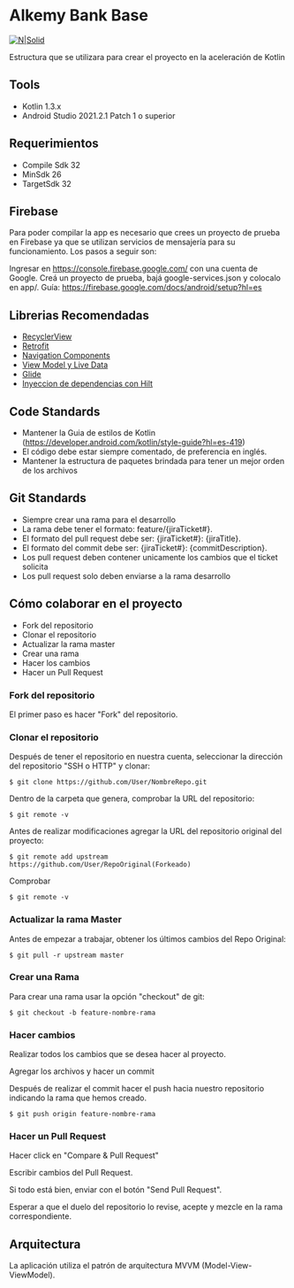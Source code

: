 # Alkemy Bank Base


[![N|Solid](https://landing.alkemy.org/hs-fs/hubfs/LOGO%20ALKEMY%20AZUL%20CON%20NEGRO.png?width=300&height=83&name=LOGO%20ALKEMY%20AZUL%20CON%20NEGRO.png)]()



Estructura que se utilizara para crear el proyecto en la aceleración de Kotlin

## Tools

- Kotlin 1.3.x
- Android Studio 2021.2.1 Patch 1 o superior


## Requerimientos

- Compile Sdk 32
- MinSdk 26
- TargetSdk 32



## Firebase

Para poder compilar la app es necesario que crees un proyecto de prueba en Firebase ya que se utilizan servicios de mensajería para su funcionamiento. Los pasos a seguir son:

Ingresar en https://console.firebase.google.com/ con una cuenta de Google.
Creá un proyecto de prueba, bajá google-services.json y colocalo en app/.
Guía: https://firebase.google.com/docs/android/setup?hl=es

## Librerias Recomendadas

- [RecyclerView](https://developer.android.com/guide/topics/ui/layout/recyclerview?hl=es-419)
- [Retrofit](https://square.github.io/retrofit/)
- [Navigation Components](https://developer.android.com/guide/navigation/navigation-getting-started?hl=es-419)
- [View Model y Live Data](https://developer.android.com/topic/libraries/architecture/livedata?hl=es-419)
- [Glide](https://github.com/bumptech/glide)
- [Inyeccion de dependencias con Hilt](https://developer.android.com/training/dependency-injection/hilt-android?hl=es-419)




## Code Standards
- Mantener la Guia de estilos de Kotlin (https://developer.android.com/kotlin/style-guide?hl=es-419)
- El código debe estar siempre comentado, de preferencia en inglés.
- Mantener la estructura de paquetes brindada para tener un mejor orden de los archivos


## Git Standards
- Siempre crear una rama para el desarrollo
- La rama debe tener el formato: feature/{jiraTicket#}.
- El formato del pull request debe ser: {jiraTicket#}: {jiraTitle}.
- El formato del commit debe ser: {jiraTicket#}: {commitDescription}.
- Los pull request deben contener unicamente los cambios que el ticket solicita
- Los pull request solo deben enviarse a la rama desarrollo

## Cómo colaborar en el proyecto

*   Fork del repositorio
*   Clonar el repositorio
*   Actualizar la rama master
*   Crear una rama
*   Hacer los cambios
*   Hacer un Pull Request

### Fork del repositorio

El primer paso es hacer "Fork" del repositorio.

### Clonar el repositorio

Después de tener el repositorio en nuestra cuenta, seleccionar la dirección del repositorio "SSH o HTTP" y clonar:

`$ git clone https://github.com/User/NombreRepo.git`

Dentro de la carpeta que genera, comprobar la URL del repositorio:

`$ git remote -v`

Antes de realizar modificaciones agregar la URL del repositorio original del proyecto:

`$ git remote add upstream https://github.com/User/RepoOriginal(Forkeado)`

Comprobar

`$ git remote -v`

### Actualizar la rama Master

Antes de empezar a trabajar, obtener los últimos cambios del Repo Original:

`$ git pull -r upstream master`

### Crear una Rama

Para crear una rama usar la opción "checkout" de git:

`$ git checkout -b feature-nombre-rama`

### Hacer cambios

Realizar todos los cambios que se desea hacer al proyecto.

Agregar los archivos y hacer un commit

Después de realizar el commit hacer el push hacia nuestro repositorio indicando la rama que hemos creado.

`$ git push origin feature-nombre-rama`

### Hacer un Pull Request

Hacer click en "Compare & Pull Request"

Escribir cambios del Pull Request.

Si todo está bien, enviar con el botón "Send Pull Request".

Esperar a que el duelo del repositorio lo revise, acepte y mezcle en la rama correspondiente.


## Arquitectura

La aplicación utiliza el patrón de arquitectura MVVM (Model-View-ViewModel).




